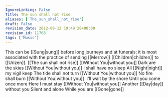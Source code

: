 ```yaml
---
IgnoreLinking: False
Title: The sun shall not rise
aliases: ['The_sun_shall_not_rise']
draft: False
revision_date: 2012-09-12 19:49:20+00:00
revision_id: 11768
tags: ['Music']
---
```


This can be [[Sung|sung]] before long journeys and at funerals; it is most associated with the practice of sending [[Merrow]] [[Children|children]] to [[Urizen]].
[[The sun shall not rise]] [[Without You|without you]]
Dark are the skies [[Without You|without you]]
I shall have no sleep
All [[Night|night]] my vigil keep
The tide shall not turn [[Without You|without you]]
No fire shall burn [[Without You|without you]] 
I'll wait by the shore
Until you come once more
Here I must stay [[Without You|without you]]
Another [[Day|day]] without you
Silent and alone
While you are [[Gone|gone]]
